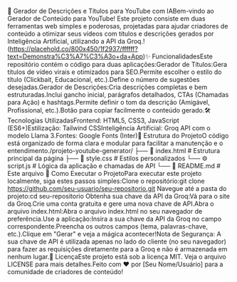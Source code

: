 🚀 Gerador de Descrições e Títulos para YouTube com IABem-vindo ao Gerador de Conteúdo para YouTube! Este projeto consiste em duas ferramentas web simples e poderosas, projetadas para ajudar criadores de conteúdo a otimizar seus vídeos com títulos e descrições gerados por Inteligência Artificial, utilizando a API da Groq.!(https://placehold.co/800x450/1f2937/ffffff?text=Demonstra%C3%A7%C3%A3o+da+App)✨ FuncionalidadesEste repositório contém o código para duas aplicações:Gerador de Títulos:Gera títulos de vídeo virais e otimizados para SEO.Permite escolher o estilo do título (Clickbait, Educacional, etc.).Define o número de sugestões desejadas.Gerador de Descrições:Cria descrições completas e bem estruturadas.Inclui gancho inicial, parágrafos detalhados, CTAs (Chamadas para Ação) e hashtags.Permite definir o tom da descrição (Amigável, Profissional, etc.).Botão para copiar facilmente o conteúdo gerado.🛠️ Tecnologias UtilizadasFrontend: HTML5, CSS3, JavaScript (ES6+)Estilização: Tailwind CSSInteligência Artificial: Groq API com o modelo Llama 3.Fontes: Google Fonts (Inter)📂 Estrutura do ProjetoO código está organizado de forma clara e modular para facilitar a manutenção e o entendimento./projeto-youtube-generator/
├── 📄 index.html      # Estrutura principal da página
├── 🎨 style.css       # Estilos personalizados
└── ⚙️ script.js       # Lógica da aplicação e chamadas de API
└── 📖 README.md       # Este arquivo
🚀 Como Executar o ProjetoPara executar este projeto localmente, siga estes passos simples:Clone o repositório:git clone https://github.com/seu-usuario/seu-repositorio.git
Navegue até a pasta do projeto:cd seu-repositorio
Obtenha sua chave da API da Groq:Vá para o site da Groq.Crie uma conta gratuita e gere uma nova chave de API.Abra o arquivo index.html:Abra o arquivo index.html no seu navegador de preferência.Use a aplicação:Insira a sua chave da API da Groq no campo correspondente.Preencha os outros campos (tema, palavras-chave, etc.).Clique em "Gerar" e veja a mágica acontecer!Nota de Segurança: A sua chave de API é utilizada apenas no lado do cliente (no seu navegador) para fazer as requisições diretamente para a Groq e não é armazenada em nenhum lugar.📄 LicençaEste projeto está sob a licença MIT. Veja o arquivo LICENSE para mais detalhes.Feito com ❤️ por [Seu Nome/Usuário] para a comunidade de criadores de conteúdo!
